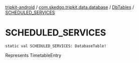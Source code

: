 [tripkit-android](../../index.md) / [com.skedgo.tripkit.data.database](../index.md) / [DbTables](index.md) / [SCHEDULED_SERVICES](./-s-c-h-e-d-u-l-e-d_-s-e-r-v-i-c-e-s.md)

# SCHEDULED_SERVICES

`static val SCHEDULED_SERVICES: DatabaseTable!`

Represents TimetableEntry

